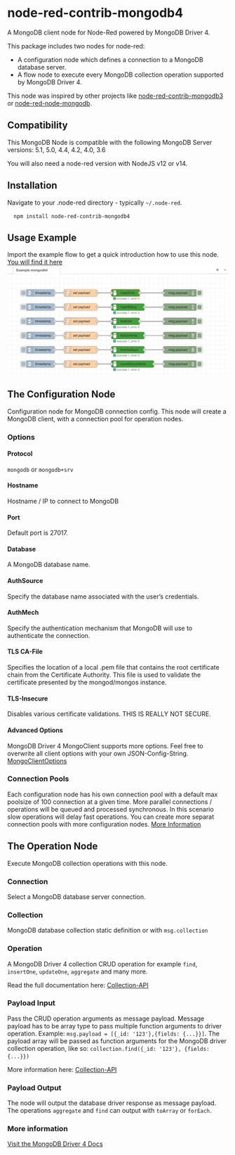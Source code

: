 # node-red-contrib-mongodb4
A MongoDB client node for Node-Red powered by MongoDB Driver 4.

This package includes two nodes for node-red:
* A configuration node which defines a connection to a MongoDB database server.
* A flow node to execute every MongoDB collection operation supported by MongoDB Driver 4.

This node was inspired by other projects like [node-red-contrib-mongodb3](https://github.com/ozomer/node-red-contrib-mongodb2) or [node-red-node-mongodb](https://flows.nodered.org/node/node-red-node-mongodb).

## Compatibility
This MongoDB Node is compatible with the following MongoDB Server versions:
5.1, 5.0, 4.4, 4.2, 4.0, 3.6

You will also need a node-red version with NodeJS v12 or v14.

## Installation
Navigate to your .node-red directory - typically `~/.node-red`.
```
  npm install node-red-contrib-mongodb4
```

## Usage Example
Import the example flow to get a quick introduction how to use this node. \
[You will find it here](https://raw.githubusercontent.com/steineey/node-red-contrib-mongodb4/master/example/flow.json) \
![flow-image](/example/example-flow.png)

## The Configuration Node
Configuration node for MongoDB connection config.
This node will create a MongoDB client, with a connection pool for operation nodes.

### Options
#### Protocol
`mongodb` or `mongodb+srv`

#### Hostname
Hostname / IP to connect to MongoDB

#### Port
Default port is 27017.

#### Database
A MongoDB database name.

#### AuthSource
Specify the database name associated with the user’s credentials.

#### AuthMech
Specify the authentication mechanism that MongoDB will use to authenticate the connection.

#### TLS CA-File
Specifies the location of a local .pem file that contains the root certificate chain from the Certificate Authority. This file is used to validate the certificate presented by the mongod/mongos instance.

#### TLS-Insecure
Disables various certificate validations. THIS IS REALLY NOT SECURE.

#### Advanced Options
MongoDB Driver 4 MongoClient supports more options. Feel free to overwrite all client options with your own JSON-Config-String.
[MongoClientOptions](https://mongodb.github.io/node-mongodb-native/4.2/interfaces/MongoClientOptions.html)

### Connection Pools
Each configuration node has his own connection pool with a default max poolsize of 100 connection at a given time. More parallel connections / operations will be queued and processed synchronous. In this scenario slow operations will delay fast operations. You can create more separat connection pools with more configuration nodes. [More Information](https://docs.mongodb.com/drivers/node/current/faq/#how-can-i-prevent-a-slow-operation-from-delaying-other-operations-)


## The Operation Node

Execute MongoDB collection operations with this node.

### Connection

Select a MongoDB database server connection.

### Collection

MongoDB database collection static definition or with `msg.collection`

### Operation

A MongoDB Driver 4 collection CRUD operation for example `find`, `insertOne`, `updateOne`, `aggregate` and many more.

Read the full documentation here: [Collection-API](https://mongodb.github.io/node-mongodb-native/4.2/classes/Collection.html)

### Payload Input

Pass the CRUD operation arguments as message payload.
Message payload has to be array type to pass multiple function arguments to driver operation.
Example: `msg.payload = [{_id: '123'},{fields: {...}}]`.
The payload array will be passed as function arguments for the MongoDB driver collection operation, like so: `collection.find({_id: '123'}, {fields: {...}})`

More information here:
[Collection-API](https://mongodb.github.io/node-mongodb-native/4.2/classes/Collection.html)

### Payload Output

The node will output the database driver response as message payload.
The operations `aggregate` and `find` can output with `toArray` or `forEach`.

### More information

[Visit the MongoDB Driver 4 Docs](https://docs.mongodb.com/drivers/node/current/)